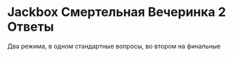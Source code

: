 # Jackbox Смертельная Вечеринка 2 Ответы

Два режима, в одном стандартные вопросы, во втором на финальные
